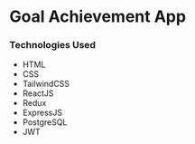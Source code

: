 # Goal Achievement App

### Technologies Used
- HTML
- CSS
- TailwindCSS
- ReactJS
- Redux
- ExpressJS
- PostgreSQL
- JWT
